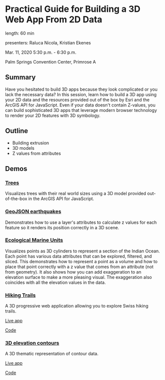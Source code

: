 # Practical Guide for Building a 3D Web App From 2D Data

length: 60 min

presenters: Raluca Nicola, Kristian Ekenes

Mar. 11, 2020 5:30 p.m. - 6:30 p.m.

Palm Springs Convention Center, Primrose A

## Summary

Have you hesitated to build 3D apps because they look complicated or you lack the necessary data? In this session, learn how to build a 3D app using your 2D data and the resources provided out of the box by Esri and the ArcGIS API for JavaScript. Even if your data doesn't contain Z-values, you can build sophisticated 3D apps that leverage modern browser technology to render your 2D features with 3D symbology.

## Outline

- Building extrusion
- 3D models
- Z values from attributes

## Demos

### [Trees](https://ekenes.github.io/conferences/ds-2019/3d-viz-2d-data/demos/trees/2-models.html)

Visualizes trees with their real world sizes using a 3D model provided out-of-the-box in the ArcGIS API for JavaScript.

### [GeoJSON earthquakes](https://ycabon.github.io/2019-devsummit-plenary/2_geojson.html)

Demonstrates how to use a layer's attributes to calculate z values for each feature so it renders its position
correctly in a 3D scene.

### [Ecological Marine Units](https://ekenes.github.io/esri-ts-samples/visualization/emu/3d/)

Visualizes points as 3D cylinders to represent a section of the Indian Ocean. Each point has various data attributes that can be explored, filtered, and sliced. This demonstrates how to represent a point as a volume and how to place that point correctly with a z value that comes from an attribute (not from geometry). It also shows how you can add exaggeration to an elevation surface to make a more pleasing visual. The exaggeration also coincides with all the elevation values in the data.

### [Hiking Trails](https://ralucanicola.github.io/hiking-app/)

A 3D progressive web application allowing you to explore Swiss hiking trails.

[Live app](https://ralucanicola.github.io/hiking-app/)

[Code](https://github.com/RalucaNicola/hiking-app)

### [3D elevation contours](https://ralucanicola.github.io/JSAPI_demos/malta-contour-lines/)

A 3D thematic representation of contour data.

[Live app](https://ralucanicola.github.io/JSAPI_demos/malta-contour-lines/)

[Code](https://github.com/RalucaNicola/JSAPI_demos/tree/master/malta-contour-lines)
